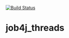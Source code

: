 [![Build Status](https://app.travis-ci.com/SergPerm/job4j_threads.svg?branch=main)](https://app.travis-ci.com/SergPerm/job4j_threads)

# job4j_threads
